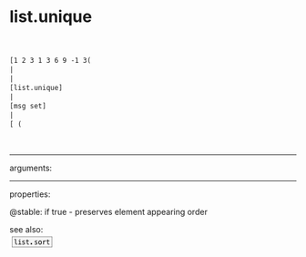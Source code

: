 # list.unique

```


[1 2 3 1 3 6 9 -1 3(
|
|
[list.unique]
|
[msg set]
|
[ (

            
```
---
arguments:


---
properties:

@stable: if true - preserves element
            appearing order<br>

see also:<br>
![list.sort](img/object_list.sort.png)
